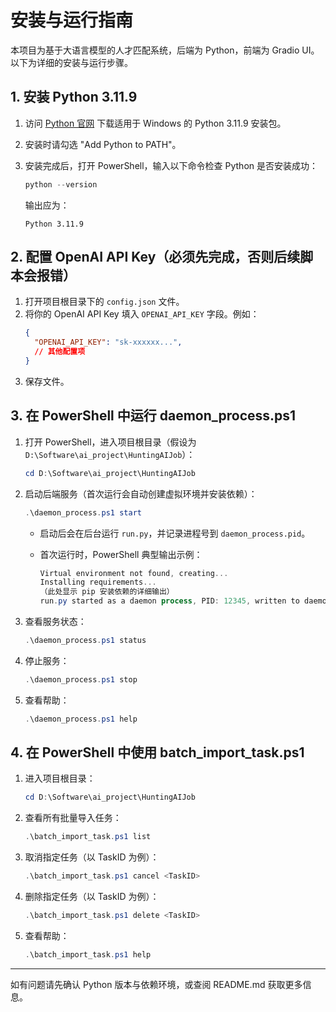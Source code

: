 # 安装与运行指南

本项目为基于大语言模型的人才匹配系统，后端为 Python，前端为 Gradio UI。以下为详细的安装与运行步骤。

## 1. 安装 Python 3.11.9

1. 访问 [Python 官网](https://www.python.org/downloads/release/python-3119/) 下载适用于 Windows 的 Python 3.11.9 安装包。
2. 安装时请勾选 "Add Python to PATH"。
3. 安装完成后，打开 PowerShell，输入以下命令检查 Python 是否安装成功：

   ```powershell
   python --version
   ```
   
   输出应为：
   ```
   Python 3.11.9
   ```

## 2. 配置 OpenAI API Key（必须先完成，否则后续脚本会报错）

1. 打开项目根目录下的 `config.json` 文件。
2. 将你的 OpenAI API Key 填入 `OPENAI_API_KEY` 字段。例如：
   ```json
   {
     "OPENAI_API_KEY": "sk-xxxxxx...",
     // 其他配置项
   }
   ```
3. 保存文件。

## 3. 在 PowerShell 中运行 daemon_process.ps1

1. 打开 PowerShell，进入项目根目录（假设为 `D:\Software\ai_project\HuntingAIJob`）：
   ```powershell
   cd D:\Software\ai_project\HuntingAIJob
   ```
2. 启动后端服务（首次运行会自动创建虚拟环境并安装依赖）：
   ```powershell
   .\daemon_process.ps1 start
   ```
   - 启动后会在后台运行 `run.py`，并记录进程号到 `daemon_process.pid`。
   - 首次运行时，PowerShell 典型输出示例：

     ```powershell
     Virtual environment not found, creating...
     Installing requirements...
     （此处显示 pip 安装依赖的详细输出）
     run.py started as a daemon process, PID: 12345, written to daemon_process.pid
     ```
3. 查看服务状态：
   ```powershell
   .\daemon_process.ps1 status
   ```
4. 停止服务：
   ```powershell
   .\daemon_process.ps1 stop
   ```
5. 查看帮助：
   ```powershell
   .\daemon_process.ps1 help
   ```

## 4. 在 PowerShell 中使用 batch_import_task.ps1

1. 进入项目根目录：
   ```powershell
   cd D:\Software\ai_project\HuntingAIJob
   ```
2. 查看所有批量导入任务：
   ```powershell
   .\batch_import_task.ps1 list
   ```
3. 取消指定任务（以 TaskID 为例）：
   ```powershell
   .\batch_import_task.ps1 cancel <TaskID>
   ```
4. 删除指定任务（以 TaskID 为例）：
   ```powershell
   .\batch_import_task.ps1 delete <TaskID>
   ```
5. 查看帮助：
   ```powershell
   .\batch_import_task.ps1 help
   ```

---
如有问题请先确认 Python 版本与依赖环境，或查阅 README.md 获取更多信息。 